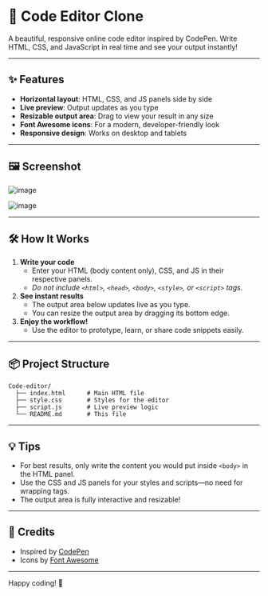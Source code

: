 # 🚀 Code Editor Clone

A beautiful, responsive online code editor inspired by CodePen. Write HTML, CSS, and JavaScript in real time and see your output instantly!

---

## ✨ Features

- **Horizontal layout**: HTML, CSS, and JS panels side by side
- **Live preview**: Output updates as you type
- **Resizable output area**: Drag to view your result in any size
- **Font Awesome icons**: For a modern, developer-friendly look
- **Responsive design**: Works on desktop and tablets

---

## 🖼️ Screenshot
![image](https://github.com/user-attachments/assets/cb970dcc-0bc6-4b39-89b8-c78f0cbed1ee)


![image](https://github.com/user-attachments/assets/a22051e0-312b-49a3-a4eb-d39a907d2230)
 <!-- Add your screenshot file if available -->

---

## 🛠️ How It Works

1. **Write your code**
   - Enter your HTML (body content only), CSS, and JS in their respective panels.
   - _Do not include `<html>`, `<head>`, `<body>`, `<style>`, or `<script>` tags._
2. **See instant results**
   - The output area below updates live as you type.
   - You can resize the output area by dragging its bottom edge.
3. **Enjoy the workflow!**
   - Use the editor to prototype, learn, or share code snippets easily.

---

## 📦 Project Structure

```
Code-editor/
  ├── index.html      # Main HTML file
  ├── style.css       # Styles for the editor
  ├── script.js       # Live preview logic
  └── README.md       # This file
```

---

## 💡 Tips

- For best results, only write the content you would put inside `<body>` in the HTML panel.
- Use the CSS and JS panels for your styles and scripts—no need for wrapping tags.
- The output area is fully interactive and resizable!

---

## 🙌 Credits

- Inspired by [CodePen](https://codepen.io/)
- Icons by [Font Awesome](https://fontawesome.com/)

---

Happy coding! 🎉
